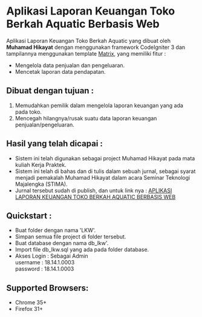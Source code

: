 # Aplikasi Laporan Keuangan Toko Berkah Aquatic Berbasis Web

Aplikasi Laporan Keuangan Toko Berkah Aquatic yang dibuat oleh <b>Muhamad Hikayat</b> dengan menggunakan framework CodeIgniter 3 dan tampilannya menggunakan template [Matrix](https://matrixadmin.wrappixel.com/), yang memiliki fitur  : <br>
- Mengelola data penjualan dan pengeluaran.
- Mencetak laporan data pendapatan.

## Dibuat dengan tujuan : 
1. Memudahkan pemilik dalam mengelola laporan keuangan yang ada pada toko.
2. Mencegah hilangnya/rusak suatu data laporan keuangan penjualan/pengeluaran.

## Hasil yang telah dicapai : 
- Sistem ini telah digunakan sebagai project Muhamad Hikayat pada mata kuliah Kerja Praktek.
- Sistem ini telah di bahas dan di tulis dalam sebuah jurnal, sebagai syarat menjadi pemakalah Muhamad Hikayat dalam acara Seminar Teknologi Majalengka (STIMA).
- Jurnal tersebut sudah di publish, dan untuk link nya :  [APLIKASI LAPORAN KEUANGAN TOKO BERKAH AQUATIC BERBASIS WEB](https://prosiding.unma.ac.id/index.php/stima/article/view/742)

## Quickstart :
- Buat folder dengan nama 'LKW'.
- Simpan semua file project di folder tersebut.
- Buat database dengan nama db_lkw'.
- Import file db_lkw.sql yang ada pada folder database.
- Akses Login : Sebagai Admin <br>
			username : 18.14.1.0003 <br>
			password : 18.14.1.0003 <br>

## Supported Browsers:
- Chrome 35+
- Firefox 31+
